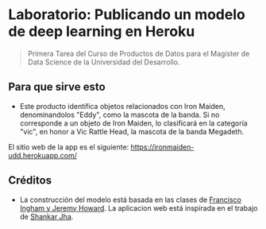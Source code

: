 
# Laboratorio: Publicando un modelo de deep learning en Heroku


> Primera Tarea del Curso de Productos de Datos para el Magister de Data Science de la Universidad del Desarrollo. 


## Para que sirve esto

- Este producto identifica objetos relacionados con Iron Maiden, denominandolos "Eddy", como la mascota de la banda. Si no corresponde a un objeto de Iron Maiden, lo clasificará en la categoría "vic", en honor a Vic Rattle Head, la mascota de la banda Megadeth. 

El sitio web de la app es el siguiente: https://ironmaiden-udd.herokuapp.com/

## Créditos

- La construcción del modelo está basada en las clases de [Francisco Ingham y Jeremy Howard](https://github.com/fastai/course-v3/blob/master/nbs/dl1/lesson2-download.ipynb). La aplicacion web está inspirada en el trabajo de [Shankar Jha](https://github.com/shankarj67/Water-classifier-fastai).

